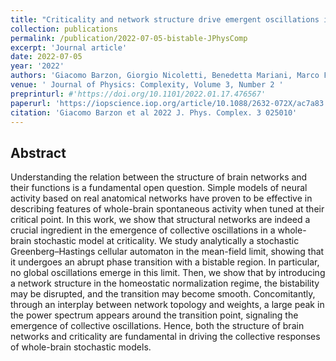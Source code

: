 ```yaml
---
title: "Criticality and network structure drive emergent oscillations in a stochastic whole-brain model"
collection: publications
permalink: /publication/2022-07-05-bistable-JPhysComp
excerpt: 'Journal article'
date: 2022-07-05
year: '2022'
authors: 'Giacomo Barzon, Giorgio Nicoletti, Benedetta Mariani, Marco Formentin, Samir Suweis'
venue: ' Journal of Physics: Complexity, Volume 3, Number 2 '
preprinturl: #'https://doi.org/10.1101/2022.01.17.476567'
paperurl: 'https://iopscience.iop.org/article/10.1088/2632-072X/ac7a83'
citation: 'Giacomo Barzon et al 2022 J. Phys. Complex. 3 025010'
---
```


## Abstract
Understanding the relation between the structure of brain networks and their functions is a fundamental open question. Simple models of neural activity based on real anatomical networks have proven to be effective in describing features of whole-brain spontaneous activity when tuned at their critical point. In this work, we show that structural networks are indeed a crucial ingredient in the emergence of collective oscillations in a whole-brain stochastic model at criticality. We study analytically a stochastic Greenberg–Hastings cellular automaton in the mean-field limit, showing that it undergoes an abrupt phase transition with a bistable region. In particular, no global oscillations emerge in this limit. Then, we show that by introducing a network structure in the homeostatic normalization regime, the bistability may be disrupted, and the transition may become smooth. Concomitantly, through an interplay between network topology and weights, a large peak in the power spectrum appears around the transition point, signaling the emergence of collective oscillations. Hence, both the structure of brain networks and criticality are fundamental in driving the collective responses of whole-brain stochastic models.
